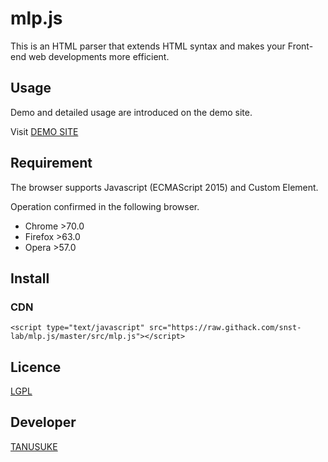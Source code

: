 mlp.js
====
This is an HTML parser that extends HTML syntax and makes your Front-end web developments more efficient.  


## Usage
Demo and detailed usage are introduced on the demo site.  

Visit [DEMO SITE](https://snst-lab.github.io/mlp.js/public/)


## Requirement
The browser supports Javascript (ECMAScript 2015) and Custom Element.

Operation confirmed in the following browser.
- Chrome >70.0
- Firefox >63.0
- Opera >57.0  

## Install
### CDN
```<script type="text/javascript" src="https://raw.githack.com/snst-lab/mlp.js/master/src/mlp.js"></script>```

## Licence
[LGPL](https://www.gnu.org/licenses/lgpl-3.0.html)  

## Developer
[TANUSUKE](https://github.com/snst-lab)  

